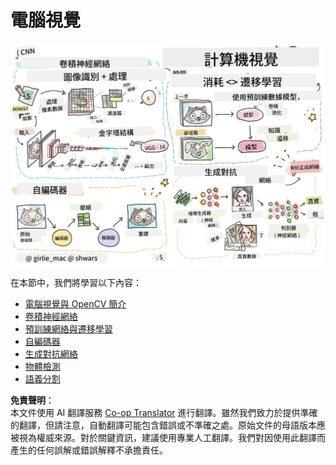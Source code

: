 <!--
CO_OP_TRANSLATOR_METADATA:
{
  "original_hash": "58a52f000089c1d8906a4daa4ab1169b",
  "translation_date": "2025-08-24T21:55:02+00:00",
  "source_file": "lessons/4-ComputerVision/README.md",
  "language_code": "tw"
}
-->
# 電腦視覺

![電腦視覺內容摘要手繪圖](../../../../translated_images/ai-computervision.6506ebebac3fbf76cdb78989d7d3dfea87e88285c0feaade53aa7804a22b248f.tw.png)

在本節中，我們將學習以下內容：

* [電腦視覺與 OpenCV 簡介](06-IntroCV/README.md)
* [卷積神經網絡](07-ConvNets/README.md)
* [預訓練網絡與遷移學習](08-TransferLearning/README.md) 
* [自編碼器](09-Autoencoders/README.md)
* [生成對抗網絡](10-GANs/README.md)
* [物體檢測](11-ObjectDetection/README.md)
* [語義分割](12-Segmentation/README.md)

**免責聲明**：  
本文件使用 AI 翻譯服務 [Co-op Translator](https://github.com/Azure/co-op-translator) 進行翻譯。雖然我們致力於提供準確的翻譯，但請注意，自動翻譯可能包含錯誤或不準確之處。原始文件的母語版本應被視為權威來源。對於關鍵資訊，建議使用專業人工翻譯。我們對因使用此翻譯而產生的任何誤解或錯誤解釋不承擔責任。